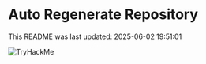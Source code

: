 # Auto Regenerate Repository

This README was last updated: 2025-06-02 19:51:01

 ![TryHackMe](https://tryhackme.com/badge/533634)